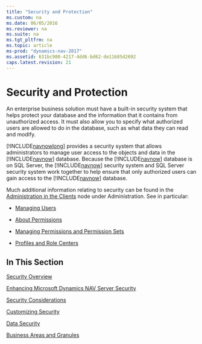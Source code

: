 ```yaml
---
title: "Security and Protection"
ms.custom: na
ms.date: 06/05/2016
ms.reviewer: na
ms.suite: na
ms.tgt_pltfrm: na
ms.topic: article
ms-prod: "dynamics-nav-2017"
ms.assetid: 631bc980-4217-4dd6-bd62-de11685d2692
caps.latest.revision: 21
---
```

# Security and Protection
An enterprise business solution must have a built\-in security system that helps protect your database and the information that it contains from unauthorized access. It must also allow you to specify what authorized users are allowed to do in the database, such as what data they can read and modify.  
  
 [!INCLUDE[navnowlong](includes/navnowlong_md.md)] provides a security system that allows administrators to manage user access to the objects and data in the [!INCLUDE[navnow](includes/navnow_md.md)] database. Because the [!INCLUDE[navnow](includes/navnow_md.md)] database is on SQL Server, the [!INCLUDE[navnow](includes/navnow_md.md)] security system and SQL Server security system work together to help ensure that only authorized users can gain access to the [!INCLUDE[navnow](includes/navnow_md.md)] database.  
  
 Much additional information relating to security can be found in the [Administration in the Clients](Administration%20in%20the%20Clients.md) node under Administration. See in particular:  
  
-   [Managing Users](Managing-Users.md)  
  
-   [About Permissions](About-Permissions.md)  
  
-   [Managing Permissions and Permission Sets](Managing-Permissions-and-Permission-Sets.md)  
  
-   [Profiles and Role Centers](Profiles%20and%20Role%20Centers.md)  
  
## In This Section  
 [Security Overview](Security-Overview.md)  
  
 [Enhancing Microsoft Dynamics NAV Server Security](Enhancing-Microsoft-Dynamics-NAV-Server-Security.md)  
  
 [Security Considerations](Security-Considerations.md)  
  
 [Customizing Security](Customizing-Security.md)  
  
 [Data Security](Data-Security.md)  
  
 [Business Areas and Granules](Business-Areas-and-Granules.md)